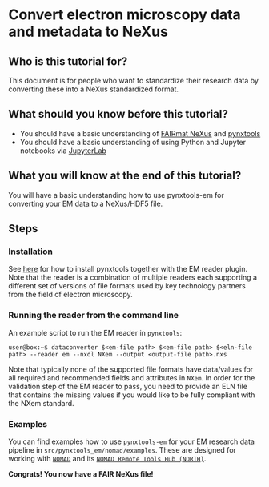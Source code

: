 # Convert electron microscopy data and metadata to NeXus

## Who is this tutorial for?

This document is for people who want to standardize their research data by converting these
into a NeXus standardized format.

## What should you know before this tutorial?

- You should have a basic understanding of [FAIRmat NeXus](https://github.com/FAIRmat/nexus_definitions) and [pynxtools](https://github.com/FAIRmat/pynxtools)
- You should have a basic understanding of using Python and Jupyter notebooks via [JupyterLab](https://jupyter.org)

## What you will know at the end of this tutorial?

You will have a basic understanding how to use pynxtools-em for converting your EM data to a NeXus/HDF5 file.
## Steps

### Installation

See [here](installation.html) for how to install pynxtools together with the EM reader plugin. Note that the reader is a combination of multiple readers each supporting a different set of versions of file formats used by key technology partners from the field of electron microscopy.

### Running the reader from the command line

An example script to run the EM reader in `pynxtools`:

```console
user@box:~$ dataconverter $<em-file path> $<em-file path> $<eln-file path> --reader em --nxdl NXem --output <output-file path>.nxs
```

Note that typically none of the supported file formats have data/values for all required and recommended fields and attributes in ``NXem``. In order for the validation step of the EM reader to pass, you need to provide an ELN file that contains the missing values if you would like to be fully compliant with the NXem standard.

### Examples

You can find examples how to use `pynxtools-em` for your EM research data pipeline in `src/pynxtools_em/nomad/examples`. These are designed for working with [`NOMAD`](https://nomad-lab.eu/) and its [`NOMAD Remote Tools Hub (NORTH)`](https://nomad-lab.eu/prod/v1/gui/analyze/north).

<!-- [The Jupyter notebook is available here](https://github.com/FAIRmat-NFDI/pynxtools-em/blob/main/examples/HowToUseTutorial.ipynb)-->

**Congrats! You now have a FAIR NeXus file!**

